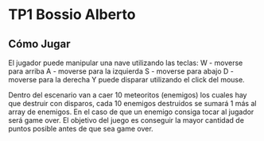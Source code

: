 # TP1 Bossio Alberto

## Cómo Jugar

El jugador puede manipular una nave utilizando las teclas:
W - moverse para arriba
A - moverse para la izquierda
S - moverse para abajo
D - moverse para la derecha
Y puede disparar utilizando el click del mouse.

Dentro del escenario van a caer 10 meteoritos (enemigos) los cuales hay que destruir con disparos, cada 10 enemigos destruidos se sumará 1 más al array de enemigos.
En el caso de que un enemigo consiga tocar al jugador será game over.
El objetivo del juego es conseguir la mayor cantidad de puntos posible antes de que sea game over.
